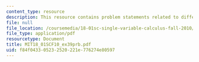 ```yaml
---
content_type: resource
description: This resource contains problem statements related to differential equations.
file: null
file_location: /coursemedia/18-01sc-single-variable-calculus-fall-2010/f84f043305232520221e776274e80597_MIT18_01SCF10_ex39prb.pdf
file_type: application/pdf
resourcetype: Document
title: MIT18_01SCF10_ex39prb.pdf
uid: f84f0433-0523-2520-221e-776274e80597
---
```

